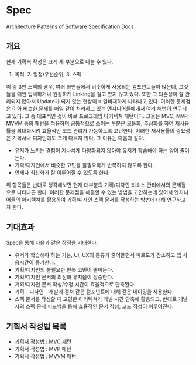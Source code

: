 # Spec
Architecture Patterns of Software Specification Docs


## 개요
현재 기획서 작성은 크게 세 부분으로 나눌 수 있다.
1. 목적, 2. 일정/우선순위, 3. 스펙

이 중 3번 스펙의 경우, 여러 화면들에서 비슷하게 사용되는 컴포넌트들이 많은데, 그것들을 매번 입력하거나 원활하게 Linking을 걸고 있지 않고 있다. 또한 그 의존성이 잘 관리되지 않아서 Update가 되지 않는 현상이 비일비재하게 나타나고 있다. 이러한 문제점은 이와 비슷한 문제를 매일 같이 처리하고 있는 엔지니어들에게서 여러 해법이 연구되고 있다. 그 중 대표적인 것이 바로 프로그래밍 아키텍쳐 패턴이다. 그들은 MVC, MVP, MVVM 등의 패턴을 적용하며 공통적으로 쓰이는 부분은 모듈화, 추상화를 하여 재사용률을 최대화시켜 효율적인 코드 관리가 가능하도록 고민한다. 이러한 재사용률의 중요성은 기획서나 디자인에도 크게 다르지 않다. 그 이유는 다음과 같다.
- 유저가 느끼는 경험이 지나치게 다양화되지 않아야 유저가 학습해야 하는 양이 줄어든다.
- 기획/디자인에서 비슷한 고민을 불필요하게 반복하지 않도록 한다.
- 언제나 최신화가 잘 이루어질 수 있도록 한다.

위 항목들은 반대로 생각해보면 현재 대부분의 기획/디자인 리소스 관리에서의 문제점으로 나타나곤 한다. 이러한 문제점을 해결할 수 있는 방법을 고안하는데 있어서 엔지니어들의 아키텍쳐를 활용하여 기획/디자인 스펙 문서를 작성하는 방법에 대해 연구하고자 한다.

## 기대효과
Spec을 통해 다음과 같은 장점을 기대한다.
- 유저가 학습해야 하는 기능, UI, UX의 종류가 줄어들면서 피로도가 감소하고 앱 사용시간이 증가한다.
- 기획/디자인의 불필요한 반복 고민이 줄어든다.
- 기획/디자인 문서의 최신화 유지율이 상승한다.
- 기획/디자인 문서 작성/수정 시간이 효율적으로 단축된다.
- 기획 - 디자인 - 개발에 걸쳐 같은 컴포넌트에 대해 같은 네이밍을 사용한다.
- 스펙 문서를 작성할 때 고민한 아키텍쳐가 개발 시간 단축에 활용되고, 반대로 개발자의 스펙 문서 피드백을 통해 효율적인 문서 작성, 코드 작성이 이루어진다.


## 기획서 작성법 목록
- [기획서 작성법 : MVC 패턴](https://github.com/onlymytho/Spec/blob/master/MVC-Pattern.md)
- 기획서 작성법 : MVP 패턴
- 기획서 작성법 : MVVM 패턴


